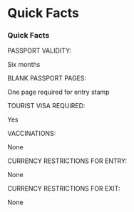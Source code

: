 # Quick Facts

### Quick Facts

PASSPORT VALIDITY:

Six months

BLANK PASSPORT PAGES:

One page required for entry stamp

TOURIST VISA REQUIRED:

Yes

VACCINATIONS:

None

CURRENCY RESTRICTIONS FOR ENTRY:

None

CURRENCY RESTRICTIONS FOR EXIT:

None